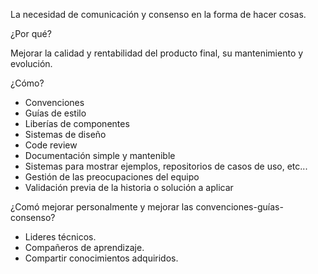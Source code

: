 La necesidad de comunicación y consenso en la forma de hacer cosas.

¿Por qué?

Mejorar la calidad y rentabilidad del producto final, su mantenimiento y evolución.

¿Cómo?

- Convenciones
- Guías de estilo
- Liberías de componentes
- Sistemas de diseño
- Code review
- Documentación simple y mantenible
- Sistemas para mostrar ejemplos, repositorios de casos de uso, etc...
- Gestión de las preocupaciones del equipo
- Validación previa de la historia o solución a aplicar

¿Comó mejorar personalmente y mejorar las convenciones-guías-consenso?

- Lideres técnicos.
- Compañeros de aprendizaje.
- Compartir conocimientos adquiridos.
